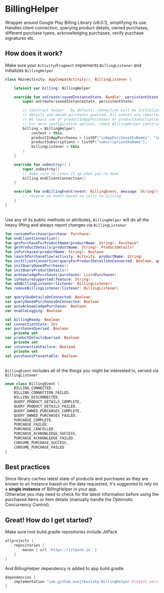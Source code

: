 # BillingHelper
Wrapper around Google Play Billing Library (v6.0.1), simplifying its use. 
Handles client connection, querying product details, owned purchases, different purchase types, 
acknowledging purchases, verify purchase signatures etc.

## How does it work?
Make sure your `Activity`/`Fragment` implements `BillingListener` and initializes `BillingHelper`
``` kotlin
class MainActivity: AppCompatActivity(), BillingListener {

    lateinit var billing: BillingHelper

    override fun onCreate(savedInstanceState: Bundle?, persistentState: PersistableBundle?) {
        super.onCreate(savedInstanceState, persistentState)

        // Construct helper - by default, connection will be initialized immediately with product 
        // details and owned purchases queried. All events are reported via billingListener.
        // At least one of productInAppPurchases or productSubscriptions is required.
        // For more configuration options, check BillingHelper constructor parameters.
        billing = BillingHelper(
            context = this, 
            productInAppPurchases = listOf("inAppPurchaseSkuName1", "inAppPurchaseSkuName2"),
            productSubscriptions = listOf("subscriptionSkuName"),
            billingListener = this
        )
    }

    override fun onDestroy() {
        super.onDestroy()
        // make sure to clean it up when you're done
        billing.endClientConnection()
    }

    override fun onBillingEvent(event: BillingEvent, message: String?) {
        // receive an event based on calls to billing
    }
}
```

<br/>Use any of its public methods or attributes, `BillingHelper` will do all the heavy lifting and always report changes via `BillingListener`
``` kotlin
fun consumePurchase(purchase: Purchase)
fun endClientConnection()
fun getPurchaseForProductName(productName: String): Purchase?
fun getProductDetails(productName: String): ProductDetails?
fun isPurchased(productName: String): Boolean
fun launchPurchaseFlow(activity: Activity, productName: String)
fun initClientConnection(queryForProductDetailsOnConnected: Boolean, queryForOwnedPurchasesOnConected: Boolean)
fun initQueryOwnedPurchases()
fun initQueryProductDetails()
fun acknowledgePurchases(purchases: List<Purchase>)
fun isFeatureSupported(feature: String)
fun addBillingListener(listener: BillingListener)
fun removeBillingListener(listener: BillingListener)

var querySkuDetailsOnConnected: Boolean
var queryOwnedPurchasesOnConnected: Boolean
var autoAcknowledgePurchases: Boolean
var enableLogging: Boolean

val billingReady: Boolean
val connectionState: Int
var purchasesQueried: Boolean
    private set
var productDetailsQueried: Boolean
    private set
var isConnectionFailure: Boolead 
    private set
val purchasesPresentable: Boolean
```

<br/>`BillingEvent` includes all of the things you might be interested in, served via `BillingListener`
``` kotlin
enum class BillingEvent {
    BILLING_CONNECTED,
    BILLING_CONNECTION_FAILED,
    BILLING_DISCONNECTED,
    QUERY_PRODUCT_DETAILS_COMPLETE,
    QUERY_PRODUCT_DETAILS_FAILED,
    QUERY_OWNED_PURCHASES_COMPLETE,
    QUERY_OWNED_PURCHASES_FAILED,
    PURCHASE_COMPLETE,
    PURCHASE_FAILED,
    PURCHASE_CANCELLED,
    PURCHASE_ACKNOWLEDGE_SUCCESS,
    PURCHASE_ACKNOWLEDGE_FAILED,
    CONSUME_PURCHASE_SUCCESS,
    CONSUME_PURCHASE_FAILED
}
```

## Best practices
Since library caches latest state of products and purchases as they are known to an instance based 
on the data requested, it's suggested to rely on a **single instance** of BillingHelper in your app.
<br/>
Otherwise you may need to check for the latest information before using the purchased items or 
item details (manually handle the Optimistic Concurrency Control).


## Great! How do I get started?
Make sure root build.gradle repositories include JitPack
``` gradle
allprojects {
    repositories {
        maven { url 'https://jitpack.io' }
    }
}
```

And BillingHelper dependency is added to app build.gradle
``` gradle
dependencies {
    implementation "com.github.mvojtkovszky:BillingHelper:$latest_version"
}
```
